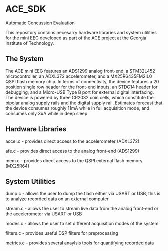 # ACE_SDK

Automatic Concussion Evaluation

This repository contains necesarry hardware libraries and system utilities for the mini EEG developed as part of the ACE project at the Georgia Institute of Technology.


## The System

The ACE mini EEG features an ADS1299 analog front-end, a STM32L452 microcontroller, an ADXL372 accelerometer, and a MX25R6435FM2IL0 QSPI flash memory chip.  In terms of connectivity, the device features a 20 position single row header for the front-end inputs, an STDC14 header for debugging, and a Micro-USB Type B port for external digital interfacing.  The device is powered by three CR2032 coin cells, which constitute the bipolar analog supply rails and the digital supply rail.  Estimates forecast that the device consumes roughly 11mA while in full acquisition mode, and consumes only 3uA while in deep sleep.

<front render> <back render>
  
  
  ## Hardware Libraries
  
 accel.c - provides direct access to the accelerometer (ADXL372)
 
 afe.c - provides direct access to the analog front-end (ADS1299)
 
 mem.c - provides direct access to the QSPI external flash memory (MX25R64)
 
 
 ## System Utilities
 
 dump.c - allows the user to dump the flash either via USART or USB, this is to analyze recorded data on an external computer
 
 stream.c - allows the user to stream live data from the analog front-end or the accelerometer via USART or USB
 
 modes.c - allows the user to set different acquisition modes of the system
 
 filters.c - provides useful DSP filters for preprocessing
 
 metrics.c - provides several anaylsis tools for quantifying recorded data
  
